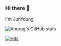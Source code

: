 ### Hi there 👋

<!--
**Junyoungs7/Junyoungs7** is a ✨ _special_ ✨ repository because its `README.md` (this file) appears on your GitHub profile.

Here are some ideas to get you started:

- 🔭 I’m currently working on ...
- 🌱 I’m currently learning ...
- 👯 I’m looking to collaborate on ...
- 🤔 I’m looking for help with ...
- 💬 Ask me about ...
- 📫 How to reach me: ...
- 😄 Pronouns: ...
- ⚡ Fun fact: ...
-->

I'm JunYoung

![Anurag's GitHub stats](https://github-readme-stats.vercel.app/api?username=Junyoungs7&show_icons=true&theme=radical)

[![Hits](https://hits.seeyoufarm.com/api/count/incr/badge.svg?url=https%3A%2F%2Fgithub.com%2FJunyoungs7&count_bg=%2379C83D&title_bg=%23332A2A&icon=spring.svg&icon_color=%23E7E7E7&title=Git&edge_flat=false)](https://hits.seeyoufarm.com)                   
